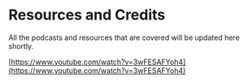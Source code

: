 # Resources and Credits

All the podcasts and resources that are covered will be updated here shortly.

[https://www.youtube.com/watch?v=3wFESAFYoh4](https://www.youtube.com/watch?v=3wFESAFYoh4)

